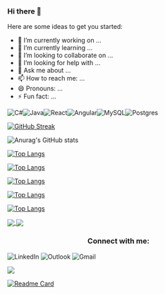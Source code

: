 ### Hi there 👋


Here are some ideas to get you started:

- 🔭 I’m currently working on ...
- 🌱 I’m currently learning ...
- 👯 I’m looking to collaborate on ...
- 🤔 I’m looking for help with ...
- 💬 Ask me about ...
- 📫 How to reach me: ...
- 😄 Pronouns: ...
- ⚡ Fun fact: ...

<img alt="C#" src="https://img.shields.io/badge/c%23-%23239120.svg?style=for-the-badge&logo=c-sharp&logoColor=white"/><img alt="Java" src="https://img.shields.io/badge/java-%23ED8B00.svg?style=for-the-badge&logo=java&logoColor=white"/><img alt="React" src="https://img.shields.io/badge/react-%2320232a.svg?style=for-the-badge&logo=react&logoColor=%2361DAFB"/><img alt="Angular" src="https://img.shields.io/badge/angular-%23DD0031.svg?style=for-the-badge&logo=angular&logoColor=white"/><img alt="MySQL" src="https://img.shields.io/badge/mysql-%2300f.svg?style=for-the-badge&logo=mysql&logoColor=white"/><img alt="Postgres" src ="https://img.shields.io/badge/postgres-%23316192.svg?style=for-the-badge&logo=postgresql&logoColor=white"/>

[![GitHub Streak](http://github-readme-streak-stats.herokuapp.com?user=denemetest06&background=141321&fire=D93A7C&ring=D93A7C&currStreakNum=A9FEF7&currStreakLabel=A9FEF7&sideNums=A9FEF7&sideLabels=A9FEF7&dates=F7D747&border=D93A7C&stroke=D93A7C)](https://git.io/streak-stats)

![Anurag's GitHub stats](https://github-readme-stats.vercel.app/api?username=denemetest06&show_icons=true&theme=radical)

[![Top Langs](https://github-readme-stats.vercel.app/api/top-langs/?username=denemetest06)](https://github.com/anuraghazra/github-readme-stats)

[![Top Langs](https://github-readme-stats.vercel.app/api/top-langs/?username=denemetest06&exclude_repo=github-readme-stats,anuraghazra.github.io)](https://github.com/anuraghazra/github-readme-stats)

[![Top Langs](https://github-readme-stats.vercel.app/api/top-langs/?username=denemetest06&hide=javascript,html)](https://github.com/anuraghazra/github-readme-stats)

[![Top Langs](https://github-readme-stats.vercel.app/api/top-langs/?username=denemetest06&langs_count=8)](https://github.com/anuraghazra/github-readme-stats)

[![Top Langs](https://github-readme-stats.vercel.app/api/top-langs/?username=denemetest06&layout=compact)](https://github.com/anuraghazra/github-readme-stats)

<a href="https://github.com/anuraghazra/github-readme-stats">
  <img align="center" src="https://github-readme-stats.vercel.app/api" />
</a>
<a href="https://github.com/anuraghazra/convoychat">
  <img align="center" src="https://github-readme-stats.vercel.app/api" />
</a>


<h3 align="center">Connect with me:</h3>
<img alt="LinkedIn" src="https://img.shields.io/badge/linkedin-%230077B5.svg?style=for-the-badge&logo=linkedin&logoColor=white"/>
<img alt="Outlook" src="https://img.shields.io/badge/Microsoft_Outlook-0078D4?style=for-the-badge&logo=microsoft-outlook&logoColor=white" />
<img alt="Gmail" src="https://img.shields.io/badge/Gmail-D14836?style=for-the-badge&logo=gmail&logoColor=white" />


![](https://komarev.com/ghpvc/?username=denemetest06&color=green)


[![Readme Card](https://github-readme-stats.vercel.app/api/pin/?username=denemetest06&repo=denemetest06)](https://github.com/denemetest06/denemetest06)

